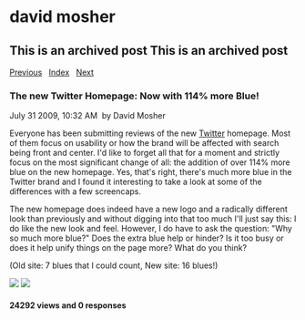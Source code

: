 # david mosher

## This is an archived post This is an archived post

[Previous](../../../posts/2009/08/vendasta-a-year-in-review.html)  
[Index](../../../index-4.html)  
[Next](../../../posts/2009/07/the-most-important-view-in-a-band.html)

### The new Twitter Homepage: Now with 114% more Blue!

July 31 2009, 10:32 AM  by David Mosher

Everyone has been submitting reviews of the new
[Twitter](http://www.twitter.com) homepage. Most of them focus on usability or
how the brand will be affected with search being front and center. I'd like to
forget all that for a moment and strictly focus on the most significant change
of all: the addition of over 114% more blue on the new homepage. Yes, that's
right, there's much more blue in the Twitter brand and I found it interesting to
take a look at some of the differences with a few screencaps.

The new homepage does indeed have a new logo and a radically different look than
previously and without digging into that too much I'll just say this: I do like
the new look and feel. However, I do have to ask the question: "Why so much more
blue?" Does the extra blue help or hinder? Is it too busy or does it help unify
things on the page more? What do you think?

(Old site: 7 blues that I could count, New site: 16 blues!)

![](../../../image/2009/07/1158376-Picture%2014.png)
![](../../../image/2009/07/1158377-Picture%2015.png)

#### 24292 views and 0 responses

